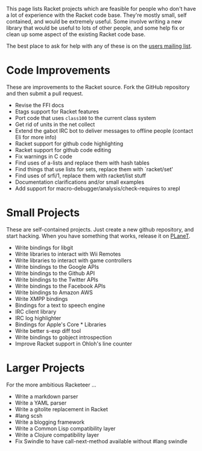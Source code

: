 This page lists Racket projects which are feasible for people who don't have a lot of experience with the Racket code base. They're mostly small, self contained, and would be extremely useful. Some involve writing a new library that would be useful to lots of other people, and some help fix or clean up some aspect of the existing Racket code base.  

The best place to ask for help with any of these is on the [users mailing list](http://racket-lang.org/community.html).  

# Code Improvements

These are improvements to the Racket source.  Fork the GitHub repository and then submit a pull request.

* Revise the FFI docs
* Etags support for Racket features
* Port code that uses `class100` to the current class system
* Get rid of units in the net collect
* Extend the gabot IRC bot to deliver messages to offline people (contact Eli for more info)
* Racket support for github code highlighting
* Racket support for github code editing
* Fix warnings in C code
* Find uses of a-lists and replace them with hash tables
* Find things that use lists for sets, replace them with `racket/set'
* Find uses of srfi/1, replace them with racket/list stuff
* Documentation clarifications and/or small examples
* Add support for macro-debugger/analysis/check-requires to xrepl

# Small Projects

These are self-contained projects.  Just create a new github repository, and start hacking.  When you have something that works, release it on [PLaneT](http://planet.racket-lang.org).  

* Write bindings for libgit
* Write libraries to interact with Wii Remotes
* Write libraries to interact with game controllers
* Write bindings to the Google APIs
* Write bindings to the Github API
* Write bindings to the Twitter APIs
* Write bindings to the Facebook APIs
* Write bindings to Amazon AWS
* Write XMPP bindings
* Bindings for a text to speech engine
* IRC client library
* IRC log highlighter
* Bindings for Apple's Core * Libraries
* Write better s-exp diff tool
* Write bindings to gobject introspection
* Improve Racket support in Ohloh's line counter

# Larger Projects

For the more ambitious Racketeer ...

* Write a markdown parser
* Write a YAML parser
* Write a gitolite replacement in Racket
* #lang scsh
* Write a blogging framework
* Write a Common Lisp compatibility layer
* Write a Clojure compatibility layer
* Fix Swindle to have call-next-method available without #lang swindle

